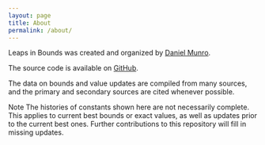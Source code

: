 ```yaml
---
layout: page
title: About
permalink: /about/
---
```


Leaps in Bounds was created and organized by [Daniel Munro](https://danmun.ro).

The source code is available on [GitHub](https://github.com/daniel-munro/leaps-in-bounds).

The data on bounds and value updates are compiled from many sources, and the primary and secondary sources are cited whenever possible.

<span class="badge text-bg-warning">Note</span> The histories of constants shown here are not necessarily complete. This applies to current best bounds or exact values, as well as updates prior to the current best ones. Further contributions to this repository will fill in missing updates.
